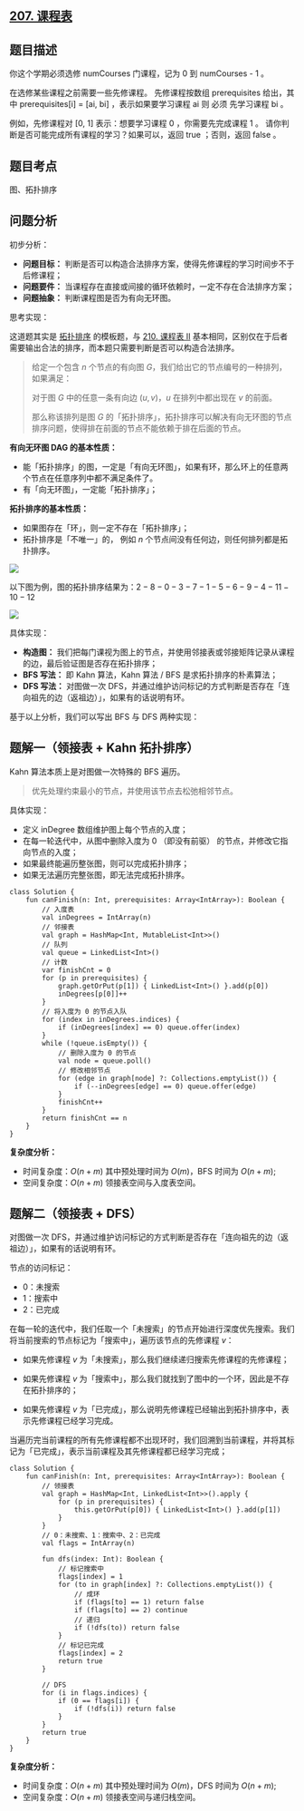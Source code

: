 ## [207. 课程表](https://leetcode.cn/problems/course-schedule/description/)

## 题目描述

你这个学期必须选修 numCourses 门课程，记为 0 到 numCourses - 1 。

在选修某些课程之前需要一些先修课程。 先修课程按数组 prerequisites 给出，其中 prerequisites[i] = [ai, bi] ，表示如果要学习课程 ai 则 必须 先学习课程  bi 。

例如，先修课程对 [0, 1] 表示：想要学习课程 0 ，你需要先完成课程 1 。
请你判断是否可能完成所有课程的学习？如果可以，返回 true ；否则，返回 false 。

## 题目考点

图、拓扑排序

## 问题分析

初步分析：

- **问题目标：** 判断是否可以构造合法排序方案，使得先修课程的学习时间步不于后修课程；
- **问题要件：** 当课程存在直接或间接的循环依赖时，一定不存在合法排序方案；
- **问题抽象：** 判断课程图是否为有向无环图。

思考实现：

这道题其实是 [拓扑排序](https://oi-wiki.org/graph/topo/) 的模板题，与 [210. 课程表 II](https://leetcode.cn/problems/course-schedule-ii/solutions/2433894/xiao-peng-yi-ti-er-jie-khan-po-su-tuo-bu-uejq/) 基本相同，区别仅在于后者需要输出合法的排序，而本题只需要判断是否可以构造合法排序。

> 给定一个包含 $n$ 个节点的有向图 $G$，我们给出它的节点编号的一种排列，如果满足：
>
> 对于图 $G$ 中的任意一条有向边 $(u,v)$，$u$ 在排列中都出现在 $v$ 的前面。
>
> 那么称该排列是图 $G$ 的「拓扑排序」，拓扑排序可以解决有向无环图的节点排序问题，使得排在前面的节点不能依赖于排在后面的节点。

**有向无环图 DAG 的基本性质：**

- 能「拓扑排序」的图，一定是「有向无环图」，如果有环，那么环上的任意两个节点在任意序列中都不满足条件了。
- 有「向无环图」，一定能「拓扑排序」；

**拓扑排序的基本性质：**

- 如果图存在「环」，则一定不存在「拓扑排序」；
- 拓扑排序是「不唯一」的， 例如 $n$ 个节点间没有任何边，则任何排列都是拓扑排序。

![](https://github.com/pengxurui/AlgorithmPractice/assets/25008934/6aa17b41-007d-4bc0-8623-1f6effefbe13)

以下图为例，图的拓扑排序结果为：$2 - 8 - 0 - 3 - 7 - 1 - 5 - 6 - 9 - 4 - 11 - 10 - 12$

![](https://github.com/pengxurui/AlgorithmPractice/assets/25008934/a53c32bd-7541-402a-b99f-2ff58bff161c)

具体实现：

- **构造图：** 我们把每门课视为图上的节点，并使用邻接表或邻接矩阵记录从课程的边，最后验证图是否存在拓扑排序；
- **BFS 写法：** 即 Kahn 算法，Kahn 算法 / BFS 是求拓扑排序的朴素算法；
- **DFS 写法：** 对图做一次 DFS，并通过维护访问标记的方式判断是否存在「连向祖先的边（返祖边）」，如果有的话说明有环。

基于以上分析，我们可以写出 BFS 与 DFS 两种实现：

## 题解一（领接表 + Kahn 拓扑排序）

Kahn 算法本质上是对图做一次特殊的 BFS 遍历。

> 优先处理约束最小的节点，并使用该节点去松弛相邻节点。

具体实现：

- 定义 inDegree 数组维护图上每个节点的入度；
- 在每一轮迭代中，从图中删除入度为 $0$ （即没有前驱） 的节点，并修改它指向节点的入度；
 - 如果最终能遍历整张图，则可以完成拓扑排序；
 - 如果无法遍历完整张图，即无法完成拓扑排序。
 
```
class Solution {
    fun canFinish(n: Int, prerequisites: Array<IntArray>): Boolean {
        // 入度表
        val inDegrees = IntArray(n)
        // 邻接表
        val graph = HashMap<Int, MutableList<Int>>()
        // 队列
        val queue = LinkedList<Int>()
        // 计数
        var finishCnt = 0
        for (p in prerequisites) {
            graph.getOrPut(p[1]) { LinkedList<Int>() }.add(p[0])
            inDegrees[p[0]]++
        }
        // 将入度为 0 的节点入队
        for (index in inDegrees.indices) {
            if (inDegrees[index] == 0) queue.offer(index)
        }
        while (!queue.isEmpty()) {
            // 删除入度为 0 的节点
            val node = queue.poll()
            // 修改相邻节点
            for (edge in graph[node] ?: Collections.emptyList()) {
                if (--inDegrees[edge] == 0) queue.offer(edge)
            }
            finishCnt++
        }
        return finishCnt == n
    }
}
```

**复杂度分析：**

- 时间复杂度：$O(n + m)$ 其中预处理时间为 $O(m)$，BFS 时间为 $O(n + m)$;
- 空间复杂度：$O(n + m)$ 领接表空间与入度表空间。

## 题解二（领接表 + DFS）

对图做一次 DFS，并通过维护访问标记的方式判断是否存在「连向祖先的边（返祖边）」，如果有的话说明有环。

节点的访问标记：

- 0：未搜索
- 1：搜索中
- 2：已完成

在每一轮的迭代中，我们任取一个「未搜索」的节点开始进行深度优先搜索。我们将当前搜索的节点标记为「搜索中」，遍历该节点的先修课程 $v$：

- 如果先修课程 $v$ 为「未搜索」，那么我们继续递归搜索先修课程的先修课程；

- 如果先修课程 $v$ 为「搜索中」，那么我们就找到了图中的一个环，因此是不存在拓扑排序的；

- 如果先修课程 $v$ 为「已完成」，那么说明先修课程已经输出到拓扑排序中，表示先修课程已经学习完成。

当遍历完当前课程的所有先修课程都不出现环时，我们回溯到当前课程，并将其标记为「已完成」，表示当前课程及其先修课程都已经学习完成；

```
class Solution {
    fun canFinish(n: Int, prerequisites: Array<IntArray>): Boolean {
        // 领接表
        val graph = HashMap<Int, LinkedList<Int>>().apply {
            for (p in prerequisites) {
                this.getOrPut(p[0]) { LinkedList<Int>() }.add(p[1])
            }
        }
        // 0：未搜索、1：搜索中、2：已完成
        val flags = IntArray(n)

        fun dfs(index: Int): Boolean {
            // 标记搜索中
            flags[index] = 1
            for (to in graph[index] ?: Collections.emptyList()) {
                // 成环
                if (flags[to] == 1) return false
                if (flags[to] == 2) continue
                // 递归
                if (!dfs(to)) return false
            }
            // 标记已完成
            flags[index] = 2
            return true
        }

        // DFS
        for (i in flags.indices) {
            if (0 == flags[i]) {
                if (!dfs(i)) return false
            }
        }
        return true
    }
}
```

**复杂度分析：**

- 时间复杂度：$O(n + m)$ 其中预处理时间为 $O(m)$，DFS 时间为 $O(n + m)$;
- 空间复杂度：$O(n + m)$ 领接表空间与递归栈空间。
